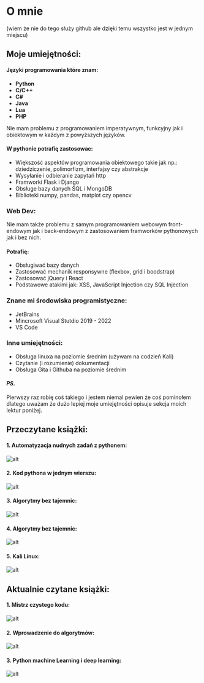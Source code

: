 # O mnie
(wiem że nie do tego służy github ale dzięki temu wszystko jest w jednym miejscu)

<h2> Moje umiejętności: </h2>
<h4>Języki programowania które znam:</h4>
<ul>
  <li><b>Python</b></li>
  <li><b>C/C++</b></li>
  <li><b>C#</b></li>
  <li><b>Java</b></li>
  <li><b>Lua</b></li>
  <li><b>PHP</b></li>
</ul>
Nie mam problemu z programowaniem imperatywnym, funkcyjny jak i obiektowym w każdym z powyższych języków.

<h4>W pythonie potrafię zastosowac:</h4>
<ul>
<li>Większość aspektów programowania obiektowego takie jak np.: dziedziczenie, polimorfizm, interfajsy czy abstrakcje</li>
<li>Wysyłanie i odbieranie zapytań http</li>
<li>Framworki Flask i Django</li>
<li>Obsługe bazy danych SQL i MongoDB</li>
<li>Biblioteki numpy, pandas, matplot czy opencv</li>
</ul>

<h3>Web Dev:</h3>
Nie mam także problemu z samym programowaniem webowym front-endowym jak i back-endowym z zastosowaniem framworków pythonowych jak i bez nich.

<h4>Potrafię:</h4>
<ul>
<li>Obsługiwać bazy danych</li>
<li>Zastosować mechanik responsywne (flexbox, grid i boodstrap)
<li>Zastosować jQuery i React</li>
<li>Podstawowe atakimi jak: XSS, JavaScript Injection czy SQL Injection</li>
</ul>
<h3>Znane mi środowiska programistyczne:</h3>
<ul>
<li>JetBrains</li>
<li>Mincrosoft Visual Stutdio 2019 - 2022</li>
<li>VS Code</li>
</ul>

<h3>Inne umiejętności:</h3>
<ul>
<li>Obsługa linuxa na poziomie średnim (używam na codzień Kali)</li>
<li>Czytanie (i rozumienie) dokumentacji</li>
<li>Obsługa Gita i Githuba na poziomie średnim</li>
</ul>

<h4><i>PS.</i></h4>
Pierwszy raz robię coś takiego i jestem niemal pewien że coś pominołem dlatego uważam że dużo lepiej moje umiejętności opisuje sekcja moich lektur poniżej.

<h2>Przeczytane książki: </h2>

<h4>1. Automatyzacja nudnych zadań z pythonem:</h4>

![alt](https://github.com/Stanislaw-Wegrzyn/O-mnie/blob/main/img/automatyzacjazpy.jpg?raw=true)

<h4>2. Kod pythona w jednym wierszu: </h4>

![alt](https://github.com/Stanislaw-Wegrzyn/O-mnie/blob/main/img/kodpyw1wierszu.jpg?raw=true)

<h4>3. Algorytmy bez tajemnic: </h4>

![alt](https://github.com/Stanislaw-Wegrzyn/O-mnie/blob/main/img/40algo.jpg?raw=true)

<h4>4. Algorytmy bez tajemnic: </h4>

![alt](https://github.com/Stanislaw-Wegrzyn/O-mnie/blob/main/img/algbeztaj.jpg?raw=true)

<h4>5. Kali Linux: </h4>

![alt](https://github.com/Stanislaw-Wegrzyn/O-mnie/blob/main/img/kalilinux.jpg?raw=true)


<h2>Aktualnie czytane książki: </h2>

<h4>1. Mistrz czystego kodu: </h4>

![alt](https://github.com/Stanislaw-Wegrzyn/O-mnie/blob/main/img/czystykod.jpg?raw=true)

<h4>2. Wprowadzenie do algorytmów: </h4>

![alt](https://github.com/Stanislaw-Wegrzyn/O-mnie/blob/main/img/wprowadzeniealgo.jpg?raw=true)

<h4>3. Python machine Learning i deep learning: </h4>

![alt](https://github.com/Stanislaw-Wegrzyn/O-mnie/blob/main/img/pymachinelearning.jpg?raw=true)
